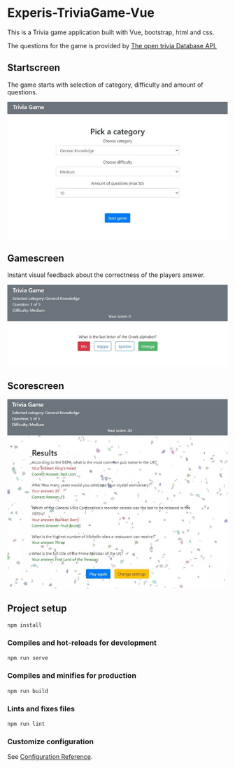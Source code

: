 # Experis-TriviaGame-Vue
This is a Trivia game application built with Vue, bootstrap, html and css.

The questions for the game is provided by [The open trivia Database API.](https://opentdb.com/api_config.php)

## Startscreen

The game starts with selection of category, difficulty and amount of questions.

![startscreen-screenshot](screenshots/startscreen.JPG)


## Gamescreen

Instant visual feedback about the correctness of the players answer.

![startscreen-screenshot](screenshots/pollscreen.JPG)

## Scorescreen

![startscreen-screenshot](screenshots/scorescreen.JPG)


## Project setup
```
npm install
```

### Compiles and hot-reloads for development
```
npm run serve
```

### Compiles and minifies for production
```
npm run build
```

### Lints and fixes files
```
npm run lint
```

### Customize configuration
See [Configuration Reference](https://cli.vuejs.org/config/).